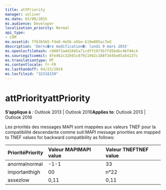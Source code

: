 ```yaml
---
title: attPriority
manager: soliver
ms.date: 03/09/2015
ms.audience: Developer
localization_priority: Normal
api_type:
- COM
ms.assetid: ff63b5b5-fde8-4e5b-a5be-b19e805ac7ed
description: 'Derni�re modification�: lundi 9 mars 2015'
ms.openlocfilehash: c900f3a4d16b5a71cdff1973b7fd5b4bc46fd4c4
ms.sourcegitcommit: 8fe462c32b91c87911942c188f3445e85a54137c
ms.translationtype: MT
ms.contentlocale: fr-FR
ms.lasthandoff: 04/23/2019
ms.locfileid: "32318150"
---
```

# <a name="attpriority"></a><span data-ttu-id="3ad74-103">attPriority</span><span class="sxs-lookup"><span data-stu-id="3ad74-103">attPriority</span></span>

  
  
<span data-ttu-id="3ad74-104">**S’applique à** : Outlook 2013 | Outlook 2016</span><span class="sxs-lookup"><span data-stu-id="3ad74-104">**Applies to**: Outlook 2013 | Outlook 2016</span></span> 
  
<span data-ttu-id="3ad74-105">Les priorités des messages MAPI sont mappées aux valeurs TNEF pour la compatibilité descendante comme suit:</span><span class="sxs-lookup"><span data-stu-id="3ad74-105">MAPI message priorities are mapped to TNEF values for backward compatibility as follows:</span></span>
  
|<span data-ttu-id="3ad74-106">**Priorité**</span><span class="sxs-lookup"><span data-stu-id="3ad74-106">**Priority**</span></span>|<span data-ttu-id="3ad74-107">**Valeur MAPI**</span><span class="sxs-lookup"><span data-stu-id="3ad74-107">**MAPI value**</span></span>|<span data-ttu-id="3ad74-108">**Valeur TNEF**</span><span class="sxs-lookup"><span data-stu-id="3ad74-108">**TNEF value**</span></span>|
|:-----|:-----|:-----|
|<span data-ttu-id="3ad74-109">anormal</span><span class="sxs-lookup"><span data-stu-id="3ad74-109">normal</span></span>  <br/> |<span data-ttu-id="3ad74-110">-1</span><span class="sxs-lookup"><span data-stu-id="3ad74-110">-1</span></span>  <br/> |<span data-ttu-id="3ad74-111">3</span><span class="sxs-lookup"><span data-stu-id="3ad74-111">3</span></span>  <br/> |
|<span data-ttu-id="3ad74-112">important</span><span class="sxs-lookup"><span data-stu-id="3ad74-112">high</span></span>  <br/> |<span data-ttu-id="3ad74-113">0</span><span class="sxs-lookup"><span data-stu-id="3ad74-113">0</span></span>  <br/> |<span data-ttu-id="3ad74-114">n°2</span><span class="sxs-lookup"><span data-stu-id="3ad74-114">2</span></span>  <br/> |
|<span data-ttu-id="3ad74-115">assez</span><span class="sxs-lookup"><span data-stu-id="3ad74-115">low</span></span>  <br/> |<span data-ttu-id="3ad74-116">0,1</span><span class="sxs-lookup"><span data-stu-id="3ad74-116">1</span></span>  <br/> |<span data-ttu-id="3ad74-117">0,1</span><span class="sxs-lookup"><span data-stu-id="3ad74-117">1</span></span>  <br/> |
   

